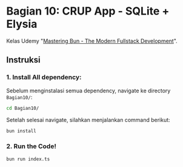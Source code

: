 # Bagian 10: CRUP App - SQLite + Elysia
Kelas Udemy "[Mastering Bun - The Modern Fullstack Development](https://www.udemy.com/course/mastering-bun-the-modern-fullstack-development/)".


## Instruksi
### 1. Install All dependency:
Sebelum menginstalasi semua dependency, navigate ke directory ``Bagian10/``:
```bash
cd Bagian10/
```
Setelah selesai navigate, silahkan menjalankan command berikut:
```bash
bun install
```

### 2. Run the Code!
```bash
bun run index.ts
```